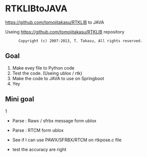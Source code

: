 # RTKLIBtoJAVA
https://github.com/tomojitakasu/RTKLIB to JAVA

Useing https://github.com/tomojitakasu/RTKLIB repository

          Copyright (c) 2007-2013, T. Takasu, All rights reserved.

Goal
--
1. Make evey file to Python code
2. Test the code. (Useing ublox / rtk)
3. Make the code to JAVA to use on Springboot
4. Yey

Mini goal
--
1

- Parse : Rawx / sfrbx message form ublox
- Parse : RTCM form ublox

- See if I can use PAWX/SFRBX/RTCM on rtkpose.c file
- test the accuracy are right
